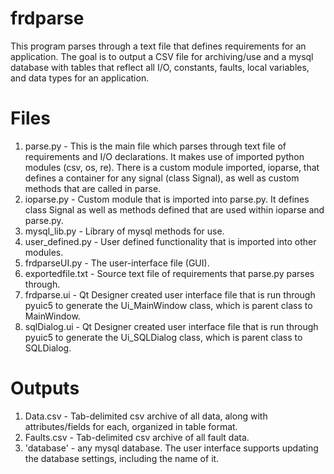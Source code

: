 # frdparse
This program parses through a text file that defines requirements for an application.  The goal is to output
a CSV file for archiving/use and a mysql database with tables that reflect all I/O, constants, faults, local variables, and 
data types for an application.

# Files
1. parse.py - This is the main file which parses through text file of requirements and I/O declarations.  It makes use of imported python modules (csv, os, re).  There is a custom module imported, ioparse, that defines a container for any signal (class Signal), as well as custom methods that are called in parse.
2. ioparse.py - Custom module that is imported into parse.py.  It defines class Signal as well as methods defined that are used within ioparse and parse.py.
3. mysql_lib.py - Library of mysql methods for use. 
4. user_defined.py - User defined functionality that is imported into other modules.
5. frdparseUI.py - The user-interface file (GUI).
6. exportedfile.txt - Source text file of requirements that parse.py parses through.
7. frdparse.ui - Qt Designer created user interface file that is run through pyuic5 to generate the Ui_MainWindow class, which is parent class to MainWindow.
8. sqlDialog.ui - Qt Designer created user interface file that is run through pyuic5 to generate the Ui_SQLDialog class, which is parent class to SQLDialog.

# Outputs
1. Data.csv - Tab-delimited csv archive of all data, along with attributes/fields for each, organized in table format.
2. Faults.csv - Tab-delimited csv archive of all fault data.
3. 'database' - any mysql database.  The user interface supports updating the database settings, including the name of it.
